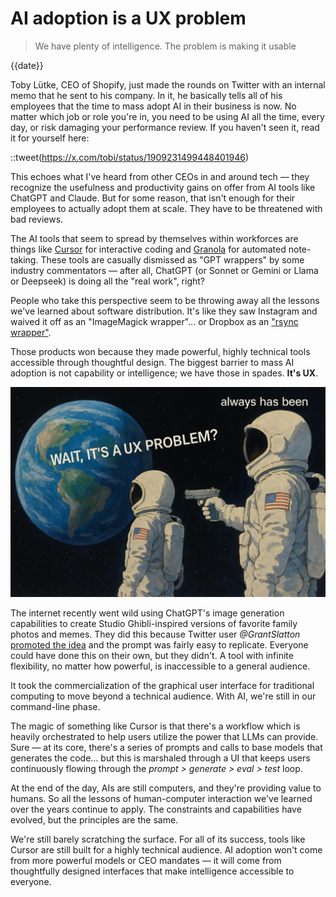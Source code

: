 # AI adoption is a UX problem
>  We have plenty of intelligence. The problem is making it usable

{{date}}

Toby Lütke, CEO of Shopify, just made the rounds on Twitter with an internal memo that he sent to his company. In it, he basically tells all of his employees that the time to mass adopt AI in their business is now. No matter which job or role you're in, you need to be using AI all the time, every day, or risk damaging your performance review. If you haven't seen it, read it for yourself here:

::tweet(https://x.com/tobi/status/1909231499448401946)

This echoes what I've heard from other CEOs in and around tech — they recognize the usefulness and productivity gains on offer from AI tools like ChatGPT and Claude. But for some reason, that isn't enough for their employees to actually adopt them at scale. They have to be threatened with bad reviews.

The AI tools that seem to spread by themselves within workforces are things like [Cursor](http://cursor.com/) for interactive coding and [Granola](https://www.granola.ai/) for automated note-taking. These tools are casually dismissed as "GPT wrappers" by some industry commentators — after all, ChatGPT (or Sonnet or Gemini or Llama or Deepseek) is doing all the "real work", right?

People who take this perspective seem to be throwing away all the lessons we've learned about software distribution. It's like they saw Instagram and waived it off as an "ImageMagick wrapper"... or Dropbox as an ["rsync wrapper"](https://news.ycombinator.com/item?id=8863).

Those products won because they made powerful, highly technical tools accessible through thoughtful design. The biggest barrier to mass AI adoption is not capability or intelligence; we have those in spades. **It's UX**.

![Always has been](assets/images/ux-astro-meme.png)

The internet recently went wild using ChatGPT's image generation capabilities to create Studio Ghibli-inspired versions of favorite family photos and memes. They did this because Twitter user *@GrantSlatton* [promoted the idea](https://x.com/GrantSlatton/status/1904631016356274286) and the prompt was fairly easy to replicate. Everyone could have done this on their own, but they didn't. A tool with infinite flexibility, no matter how powerful, is inaccessible to a general audience.

It took the commercialization of the graphical user interface for traditional computing to move beyond a technical audience. With AI, we're still in our command-line phase.

The magic of something like Cursor is that there's a workflow which is heavily orchestrated to help users utilize the power that LLMs can provide. Sure — at its core, there's a series of prompts and calls to base models that generates the code... but this is marshaled through a UI that keeps users continuously flowing through the *prompt > generate > eval > test* loop.

At the end of the day, AIs are still computers, and they're providing value to humans. So all the lessons of human-computer interaction we've learned over the years continue to apply. The constraints and capabilities have evolved, but the principles are the same.

We're still barely scratching the surface. For all of its success, tools like Cursor are still built for a highly technical audience. AI adoption won't come from more powerful models or CEO mandates — it will come from thoughtfully designed interfaces that make intelligence accessible to everyone.
